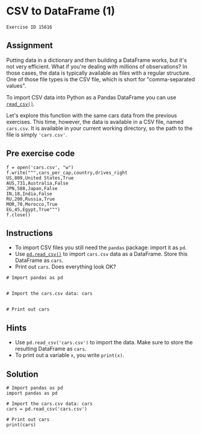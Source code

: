 
#  CSV to DataFrame (1)

```
Exercise ID 15616
```

##  Assignment 

Putting data in a dictionary and then building a DataFrame works, but it's not very efficient. What if you're dealing with millions of observations? In those cases, the data is typically available as files with a regular structure. One of those file types is the CSV file, which is short for "comma-separated values".

To import CSV data into Python as a Pandas DataFrame you can use [`read_csv()`](https://pandas.pydata.org/pandas-docs/stable/generated/pandas.read_csv.html).

Let's explore this function with the same cars data from the previous exercises. This time, however, the data is available in a CSV file, named `cars.csv`. It is available in your current working directory, so the path to the file is simply `'cars.csv'`.

##  Pre exercise code 

```
f = open('cars.csv', "w")
f.write(""",cars_per_cap,country,drives_right
US,809,United States,True
AUS,731,Australia,False
JPN,588,Japan,False
IN,18,India,False
RU,200,Russia,True
MOR,70,Morocco,True
EG,45,Egypt,True""")
f.close()
```



##  Instructions 

- To import CSV files you still need the `pandas` package: import it as `pd`.
- Use [`pd.read_csv()`](http://pandas.pydata.org/pandas-docs/stable/generated/pandas.read_csv.html) to import `cars.csv` data as a DataFrame. Store this DataFrame as `cars`.
- Print out `cars`. Does everything look OK?



```
# Import pandas as pd


# Import the cars.csv data: cars


# Print out cars

```

##  Hints 

- Use `pd.read_csv('cars.csv')` to import the data. Make sure to store the resulting DataFrame as `cars`.
- To print out a variable `x`, you write `print(x)`.



##  Solution 

```
# Import pandas as pd
import pandas as pd

# Import the cars.csv data: cars
cars = pd.read_csv('cars.csv')

# Print out cars
print(cars)
```


